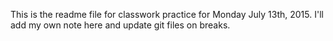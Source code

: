 This is the readme file for classwork practice for Monday July 13th, 2015. I'll add my own note here and update git files on breaks. 
